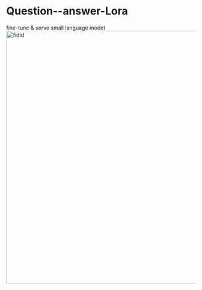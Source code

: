 # Question--answer-Lora
fine-tune &amp; serve small language model <img width="1366" height="672" alt="fidid" src="https://github.com/user-attachments/assets/141e37f7-ca9d-42e6-b128-8c5afce1e7b1" />


